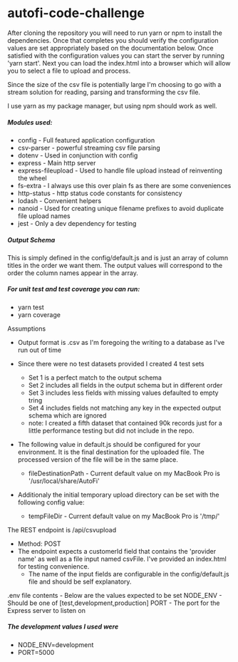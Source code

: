 # autofi-code-challenge

After cloning the repository you will need to run yarn or npm to install the dependencies. Once that completes you should verify the configuration values are set appropriately based on the documentation below. Once satisfied with the configuration values you can start the server by running 'yarn start'.
Next you can load the index.html into a browser which will allow you to select a file to upload and process.

Since the size of the csv file is potentially large I'm choosing to go with a stream solution for reading, parsing and transforming the csv file.

I use yarn as my package manager, but using npm should work as well.

##### Modules used:
* config - Full featured application configuration
* csv-parser - powerful streaming csv file parsing
* dotenv - Used in conjunction with config
* express - Main http server
* express-fileupload - Used to handle file upload instead of reinventing the wheel
* fs-extra - I always use this over plain fs as there are some conveniences
* http-status - http status code constants for consistency
* lodash - Convenient helpers
* nanoid - Used for creating unique filename prefixes to avoid duplicate file upload names
* jest - Only a dev dependency for testing

##### Output Schema
This is simply defined in the config/default.js and is just an array of column titles in the order we want them. The output values will correspond to the order the column names appear in the array.

##### For unit test and test coverage you can run:
* yarn test
* yarn coverage

Assumptions
* Output format is .csv as I'm foregoing the writing to a database as I've run out of time
* Since there were no test datasets provided I created 4 test sets
  * Set 1 is a perfect match to the output schema
  * Set 2 includes all fields in the output schema but in different order
  * Set 3 includes less fields with missing values defaulted to empty tring
  * Set 4 includes fields not matching any key in the expected output schema which are ignored
  * note: I created a fifth dataset that contained 90k records just for a little performance testing but did not include in the repo.

* The following value in default.js should be configured for your environment. It is the final destination for the uploaded file. The processed version of the file will be in the same place.
  * fileDestinationPath - Current default value on my MacBook Pro is '/usr/local/share/AutoFi'
* Additionaly the initial temporary upload directory can be set with the following config value:
  * tempFileDir - Current default value on my MacBook Pro is '/tmp/' 

The REST endpoint is /api/csvupload
* Method: POST
* The endpoint expects a customerId field that contains the 'provider name' as well as a file input named csvFile. I've provided an index.html for testing convenience.
  * The name of the input fields are configurable in the config/default.js file and should be self explanatory.
  
.env file contents - Below are the values expected to be set
NODE_ENV - Should be one of [test,development,production]
PORT - The port for the Express server to listen on

##### The development values I used were
* NODE_ENV=development
* PORT=5000
